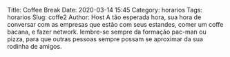 Title: Coffee Break
Date: 2020-03-14 15:45
Category: horarios
Tags: horarios
Slug: coffe2
Author: Host
A tão esperada hora, sua hora de conversar com as empresas que estão com seus estandes, comer um coffe bacana, e fazer network.
lembre-se sempre da formação pac-man ou pizza, para que outras pessoas sempre possam se aproximar da sua rodinha de amigos.
